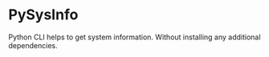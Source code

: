 # PySysInfo
Python CLI helps to get system information. Without installing any additional dependencies.
